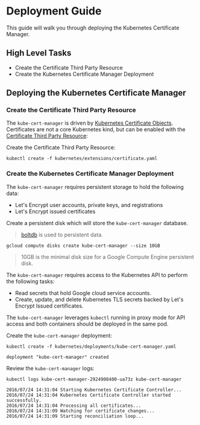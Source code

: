 # Deployment Guide

This guide will walk you through deploying the Kubernetes Certificate Manager.

## High Level Tasks

* Create the Certificate Third Party Resource
* Create the Kubernetes Certificate Manager Deployment

## Deploying the Kubernetes Certificate Manager

### Create the Certificate Third Party Resource

The `kube-cert-manager` is driven by [Kubernetes Certificate Objects](docs/certificate-objects.md). Certificates are not a core Kubernetes kind, but can be enabled with the [Certificate Third Party Resource](docs/certificate-third-party-resource.md):

Create the Certificate Third Party Resource:

```
kubectl create -f kubernetes/extensions/certificate.yaml 
```

### Create the Kubernetes Certificate Manager Deployment

The `kube-cert-manager` requires persistent storage to hold the following data:

* Let's Encrypt user accounts, private keys, and registrations
* Let's Encrypt issued certificates

Create a persistent disk which will store the `kube-cert-manager` database.
> [boltdb](https://github.com/boltdb/bolt) is used to persistent data.

```
gcloud compute disks create kube-cert-manager --size 10GB
```

> 10GB is the minimal disk size for a Google Compute Engine persistent disk.

The `kube-cert-manager` requires access to the Kubernetes API to perform the following tasks:

* Read secrets that hold Google cloud service accounts.
* Create, update, and delete Kubernetes TLS secrets backed by Let's Encrypt Issued certificates.

The `kube-cert-manager` leverages `kubectl` running in proxy mode for API access and both containers should be deployed in the same pod.

Create the `kube-cert-manager` deployment:

```
kubectl create -f kubernetes/deployments/kube-cert-manager.yaml 
```
```
deployment "kube-cert-manager" created
```

Review the `kube-cert-manager` logs:

```
kubectl logs kube-cert-manager-2924908400-ua73z kube-cert-manager
```

```
2016/07/24 14:31:04 Starting Kubernetes Certificate Controller...
2016/07/24 14:31:04 Kubernetes Certificate Controller started successfully.
2016/07/24 14:31:04 Processing all certificates...
2016/07/24 14:31:09 Watching for certificate changes...
2016/07/24 14:31:09 Starting reconciliation loop...
```